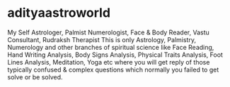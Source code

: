 # adityaastroworld
My Self  Astrologer, Palmist Numerologist, Face &amp; Body Reader, Vastu Consultant, Rudraksh Therapist This is only Astrology, Palmistry, Numerology and other branches of spiritual science like Face Reading, Hand Writing Analysis, Body Signs Analysis, Physical Traits Analysis, Foot Lines Analysis, Meditation, Yoga etc where you will get reply of those typically confused &amp; complex questions which normally you failed to get solve or be solved. 
